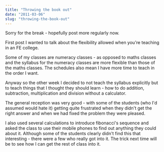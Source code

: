 ```yaml
---
title: "Throwing the book out"
date: "2011-03-06"
slug: "throwing-the-book-out"
---
```

<p>Sorry for the break - hopefully post more regularly now.</p>
<p>First post I wanted to talk about the flexibility allowed when you're teaching in an FE college. </p>
<p>Some of my classes are numeracy classes - as opposed to maths classes and the syllabus for the numeracy classes are more flexible than those of the maths classes. The schedules also mean I have more time to teach in the order I want.</p>
<p>Anyway so the other week I decided to not teach the syllabus explicitly but to teach things that I thought they should learn - how to do addition, subtraction, multiplication and division without a calculator. </p>
<p>The general reception was very good - with some of the students (who I'd assumed would hate it) getting quite frustrated when they didn't get the right answer and when we had fixed the problem they were pleased. </p>
<p>I also used several calculations to introduce fibonacci's sequence and asked the class to use their mobile phones to find out anything they could about it. Although some of the students clearly didn't find this that interesting - there were a few who really got into it. The trick next time will be to see how I can get the rest of class into it.</p>
